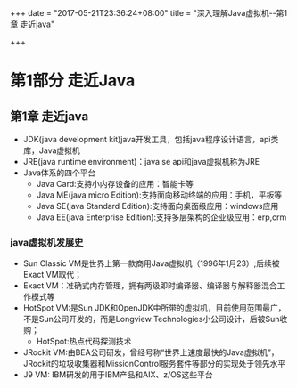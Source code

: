 +++
date = "2017-05-21T23:36:24+08:00"
title = "深入理解Java虚拟机--第1章 走近java"

+++

第1部分 走近Java
================

第1章 走近java
--------------

-   JDK(java development
    kit)java开发工具，包括java程序设计语言，api类库，Java虚拟机
-   JRE(java runtime environment)：java se api和java虚拟机称为JRE
-   Java体系的四个平台
    -   Java Card:支持小内存设备的应用：智能卡等
    -   Java ME(java micro Edition):支持面向移动终端的应用：手机，平板等
    -   Java SE(java Standard Edition):支持面向桌面级应用：windows应用
    -   Java EE(java Enterprise
        Edition):支持多层架构的企业级应用：erp,crm

### java虚拟机发展史

-   Sun Classic
    VM是世界上第一款商用Java虚拟机（1996年1月23）;后续被Exact VM取代；
-   Exact
    VM：准确式内存管理，拥有两级即时编译器、编译器与解释器混合工作模式等
-   HotSpot VM:是Sun
    JDK和OpenJDK中所带的虚拟机，目前使用范围最广，不是Sun公司开发的，而是Longview
    Technologies小公司设计，后被Sun收购；
    -   HotSpot:热点代码探测技术
-   JRockit
    VM:由BEA公司研发，曾经号称“世界上速度最快的Java虚拟机”，JRockit的垃圾收集器和MissionControl服务套件等部分的实现处于领先水平
-   J9 VM: IBM研发的用于IBM产品和AIX、z/OS这些平台

